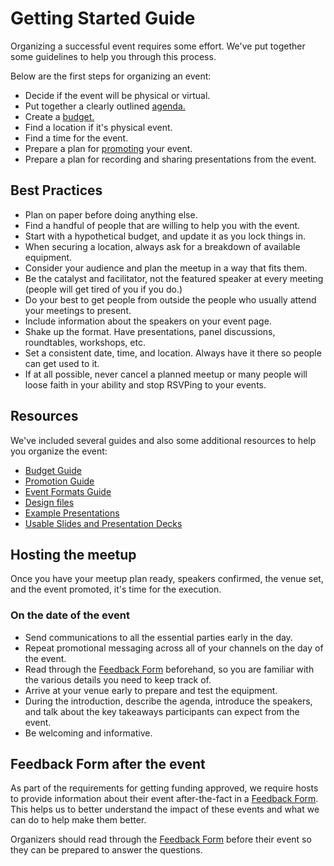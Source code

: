 # Getting Started Guide

Organizing a successful event requires some effort. We've put together some guidelines to help you through this process.

Below are the first steps for organizing an event:

* Decide if the event will be physical or virtual.
* Put together a clearly outlined [agenda.](event-formats-guide.md)
* Create a [budget.](budget-guide.md)
* Find a location if it's physical event.
* Find a time for the event.
* Prepare a plan for [promoting](promotion-guide.md) your event.
* Prepare a plan for recording and sharing presentations from the event.

## Best Practices

* Plan on paper before doing anything else.
* Find a handful of people that are willing to help you with the event.
* Start with a hypothetical budget, and update it as you lock things in.
* When securing a location, always ask for a breakdown of available equipment.
* Consider your audience and plan the meetup in a way that fits them.
* Be the catalyst and facilitator, not the featured speaker at every meeting \(people will get tired of you if you do.\)
* Do your best to get people from outside the people who usually attend your meetings to present.
* Include information about the speakers on your event page.
* Shake up the format. Have presentations, panel discussions, roundtables, workshops, etc.
* Set a consistent date, time, and location. Always have it there so people can get used to it.
* If at all possible, never cancel a planned meetup or many people will loose faith in your ability and stop RSVPing to your events.

## Resources

We've included several guides and also some additional resources to help you organize the event:

* [Budget Guide](budget-guide.md)
* [Promotion Guide](promotion-guide.md)
* [Event Formats Guide](event-formats-guide.md)
* [Design files](https://brand.makerdao.com)
* [Example Presentations](https://github.com/makerdao/awesome-makerdao#videos)
* [Usable Slides and Presentation Decks](https://github.com/ryancreatescopy/community/tree/203253ec20549aa3667729d5b12a0ee7c5834bde/meetups/assets/slides/README.md)

## Hosting the meetup

Once you have your meetup plan ready, speakers confirmed, the venue set, and the event promoted, it's time for the execution.

### On the date of the event

* Send communications to all the essential parties early in the day.
* Repeat promotional messaging across all of your channels on the day of the event.
* Read through the [Feedback Form](https://airtable.com/shr6Icuj6tOy0k55l) beforehand, so you are familiar with the various details you need to keep track of.
* Arrive at your venue early to prepare and test the equipment.
* During the introduction, describe the agenda, introduce the speakers, and talk about the key takeaways participants can expect from the event.
* Be welcoming and informative.

## Feedback Form after the event

As part of the requirements for getting funding approved, we require hosts to provide information about their event after-the-fact in a [Feedback Form](https://airtable.com/shr6Icuj6tOy0k55l). This helps us to better understand the impact of these events and what we can do to help make them better.

Organizers should read through the [Feedback Form](https://airtable.com/shr6Icuj6tOy0k55l) before their event so they can be prepared to answer the questions.


